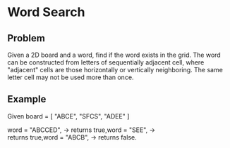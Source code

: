 Word Search
===

## Problem

Given a 2D board and a word, find if the word exists in the grid.
The word can be constructed from letters of sequentially adjacent cell, where "adjacent" cells are those horizontally or vertically neighboring. The same letter cell may not be used more than once.


## Example

Given board =
[
  "ABCE",
  "SFCS",
  "ADEE"
]

word = "ABCCED", -> returns true,word = "SEE", -> returns true,word = "ABCB", -> returns false.